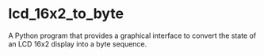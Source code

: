 # lcd_16x2_to_byte
A Python program that provides a graphical interface to convert the state of an LCD 16x2 display into a byte sequence.
